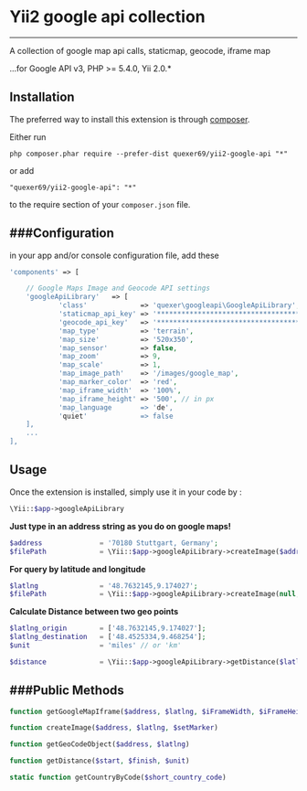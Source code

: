 # Yii2 google api collection 
-----------------------------

A collection of google map api calls, staticmap, geocode, iframe map

...for Google API v3, PHP >= 5.4.0, Yii 2.0.*


Installation
------------

The preferred way to install this extension is through [composer](http://getcomposer.org/download/).

Either run

```
php composer.phar require --prefer-dist quexer69/yii2-google-api "*"
```

or add

```
"quexer69/yii2-google-api": "*"
```

to the require section of your `composer.json` file.


###Configuration
---
in your app and/or console configuration file, add these


```php
'components' => [

    // Google Maps Image and Geocode API settings
    'googleApiLibrary'   => [
            'class'             => 'quexer\googleapi\GoogleApiLibrary',
            'staticmap_api_key' => '***************************************',
            'geocode_api_key'   => '***************************************',
            'map_type'          => 'terrain',
            'map_size'          => '520x350',
            'map_sensor'        => false,
            'map_zoom'          => 9,
            'map_scale'         => 1,
            'map_image_path'    => '/images/google_map',
            'map_marker_color'  => 'red',
            'map_iframe_width'  => '100%',
            'map_iframe_height' => '500', // in px
            'map_language       => 'de',
            'quiet'             => false
    ],
    ...
],
```
	
Usage
-----

Once the extension is installed, simply use it in your code by  :

```php
\Yii::$app->googleApiLibrary
```

**Just type in an address string as you do on google maps!**

```php
$address 	          = '70180 Stuttgart, Germany';
$filePath             = \Yii::$app->googleApiLibrary->createImage($address,null);
```

**For query by latitude and longitude**

```php
$latlng 	          = '48.7632145,9.174027';
$filePath             = \Yii::$app->googleApiLibrary->createImage(null, $latlng);
```

**Calculate Distance between two geo points**

```php
$latlng_origin	      = ['48.7632145,9.174027'];
$latlng_destination	  = ['48.4525334,9.468254'];
$unit		          = 'miles' // or 'km'

$distance		      = \Yii::$app->googleApiLibrary->getDistance($latlng_origin, $latlng_destination, $unit);
```

###Public Methods
---

```php
function getGoogleMapIframe($address, $latlng, $iFrameWidth, $iFrameHeight)

function createImage($address, $latlng, $setMarker)

function getGeoCodeObject($address, $latlng)

function getDistance($start, $finish, $unit)

static function getCountryByCode($short_country_code)
```


